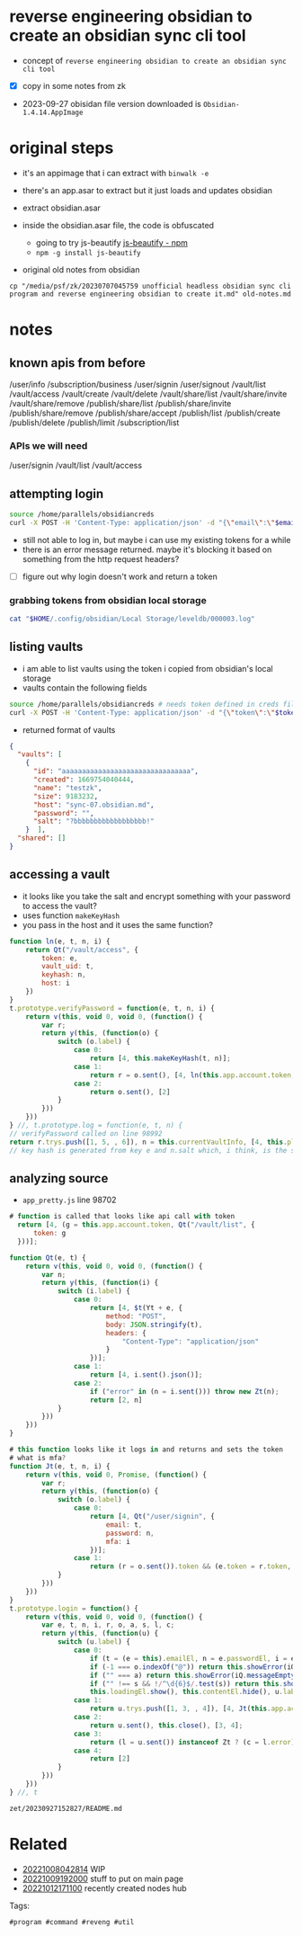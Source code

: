 # reverse engineering obsidian to create an obsidian sync cli tool

- concept of `reverse engineering obsidian to create an obsidian sync cli tool`
- [x] copy in some notes from zk
- 2023-09-27 obisidan file version downloaded is `Obsidian-1.4.14.AppImage`

# original steps
- it's an appimage that i can extract with `binwalk -e`
- there's an app.asar to extract but it just loads and updates obsidian
- extract obsidian.asar
- inside the obsidian.asar file, the code is obfuscated
  - going to try js-beautify [js-beautify - npm](https://www.npmjs.com/package/js-beautify)
  - `npm -g install js-beautify`

- original old notes from obsidian
```
cp "/media/psf/zk/20230707045759 unofficial headless obsidian sync cli program and reverse engineering obsidian to create it.md" old-notes.md
```

# notes

## known apis from before
/user/info
/subscription/business
/user/signin
/user/signout
/vault/list
/vault/access
/vault/create
/vault/delete
/vault/share/list
/vault/share/invite
/vault/share/remove
/publish/share/list
/publish/share/invite
/publish/share/remove
/publish/share/accept
/publish/list
/publish/create
/publish/delete
/publish/limit
/subscription/list

### APIs we will need
/user/signin
/vault/list
/vault/access

## attempting login
```bash
source /home/parallels/obsidiancreds
curl -X POST -H 'Content-Type: application/json' -d "{\"email\":\"$email\",\"password\":\"$password\",\"mfa\":\"000000\"}" https://api.obsidian.md/user/signin 

```
- still not able to log in, but maybe i can use my existing tokens for a while
- there is an error message returned. maybe it's blocking it based on something from the http request headers?
- [ ] figure out why login doesn't work and return a token

### grabbing tokens from obsidian local storage
```bash
cat "$HOME/.config/obsidian/Local Storage/leveldb/000003.log"
```

## listing vaults
- i am able to list vaults using the token i copied from obsidian's local storage
- vaults contain the following fields
```bash
source /home/parallels/obsidiancreds # needs token defined in creds file
curl -X POST -H 'Content-Type: application/json' -d "{\"token\":\"$token\"}" https://api.obsidian.md/vault/list | jq
```
- returned format of vaults
```json
{
  "vaults": [
    {
      "id": "aaaaaaaaaaaaaaaaaaaaaaaaaaaaaaaa",
      "created": 1669754040444,
      "name": "testzk",
      "size": 9183232,
      "host": "sync-07.obsidian.md",
      "password": "",
      "salt": "?bbbbbbbbbbbbbbbbbb!"
    }  ],
  "shared": []
}
```

## accessing a vault
- it looks like you take the salt and encrypt something with your password to access the vault?
- uses function `makeKeyHash`
- you pass in the host and it uses the same function?
```javascript
function ln(e, t, n, i) {
    return Qt("/vault/access", {
        token: e,
        vault_uid: t,
        keyhash: n,
        host: i
    })
}
t.prototype.verifyPassword = function(e, t, n, i) {
    return v(this, void 0, void 0, (function() {
        var r;
        return y(this, (function(o) {
            switch (o.label) {
                case 0:
                    return [4, this.makeKeyHash(t, n)];
                case 1:
                    return r = o.sent(), [4, ln(this.app.account.token, e, r, i)];
                case 2:
                    return o.sent(), [2]
            }
        }))
    }))
} //, t.prototype.log = function(e, t, n) {
// verifyPassword called on line 98992
return r.trys.push([1, 5, , 6]), n = this.currentVaultInfo, [4, this.plugin.verifyPassword(n.id, e, n.salt, n.host)]; //e = this.keyInputEl.value
// key hash is generated from key e and n.salt which, i think, is the salt returned for the vault
```

## analyzing source
- `app_pretty.js` line 98702
```javascript
# function is called that looks like api call with token
  return [4, (g = this.app.account.token, Qt("/vault/list", {
      token: g
  }))];

function Qt(e, t) {
    return v(this, void 0, void 0, (function() {
        var n;
        return y(this, (function(i) {
            switch (i.label) {
                case 0:
                    return [4, $t(Yt + e, {
                        method: "POST",
                        body: JSON.stringify(t),
                        headers: {
                            "Content-Type": "application/json"
                        }
                    })];
                case 1:
                    return [4, i.sent().json()];
                case 2:
                    if ("error" in (n = i.sent())) throw new Zt(n);
                    return [2, n]
            }
        }))
    }))
}

# this function looks like it logs in and returns and sets the token
# what is mfa?
function Jt(e, t, n, i) {
    return v(this, void 0, Promise, (function() {
        var r;
        return y(this, (function(o) {
            switch (o.label) {
                case 0:
                    return [4, Qt("/user/signin", {
                        email: t,
                        password: n,
                        mfa: i
                    })];
                case 1:
                    return (r = o.sent()).token && (e.token = r.token, e.email = r.email, e.name = r.name, e.license = r.license, e.save()), [2, r]
            }
        }))
    }))
}
t.prototype.login = function() {
    return v(this, void 0, void 0, (function() {
        var e, t, n, i, r, o, a, s, l, c;
        return y(this, (function(u) {
            switch (u.label) {
                case 0:
                    if (t = (e = this).emailEl, n = e.passwordEl, i = e.mfaEl, (r = e.errorEl).hide(), o = t.value, a = n.value, s = i.value, "" === o) return this.showError(iQ.messageEmptyEmail()), [2];
                    if (-1 === o.indexOf("@")) return this.showError(iQ.messageInvalidEmail()), [2];
                    if ("" === a) return this.showError(iQ.messageEmptyPassword()), [2];
                    if ("" !== s && !/^\d{6}$/.test(s)) return this.showError(iQ.mfaWrongFormat()), [2];
                    this.loadingEl.show(), this.contentEl.hide(), u.label = 1;
                case 1:
                    return u.trys.push([1, 3, , 4]), [4, Jt(this.app.account, o, a, s)];
                case 2:
                    return u.sent(), this.close(), [3, 4];
                case 3:
                    return (l = u.sent()) instanceof Zt ? (c = l.error).contains("2FA code is incorrect") ? (r.setText(iQ.mfaVerificationFailed()), r.show()) : c.contains("2FA code") ? (this.emailSectionEl.hide(), this.passwordSectionEl.hide(), this.mfaSectionEl.show()) : (r.setText(c), r.show()) : (r.setText(iQ.messageLoginFailed()), r.show()), this.loadingEl.hide(), this.contentEl.show(), [3, 4];
                case 4:
                    return [2]
            }
        }))
    }))
} //, t
```

` zet/20230927152827/README.md `

# Related

- [20221008042814](/zet/20221008042814/README.md) WIP
- [20221009192000](/zet/20221009192000/README.md) stuff to put on main page
- [20221012171100](/zet/20221012171100/README.md) recently created nodes hub

Tags:

    #program #command #reveng #util
